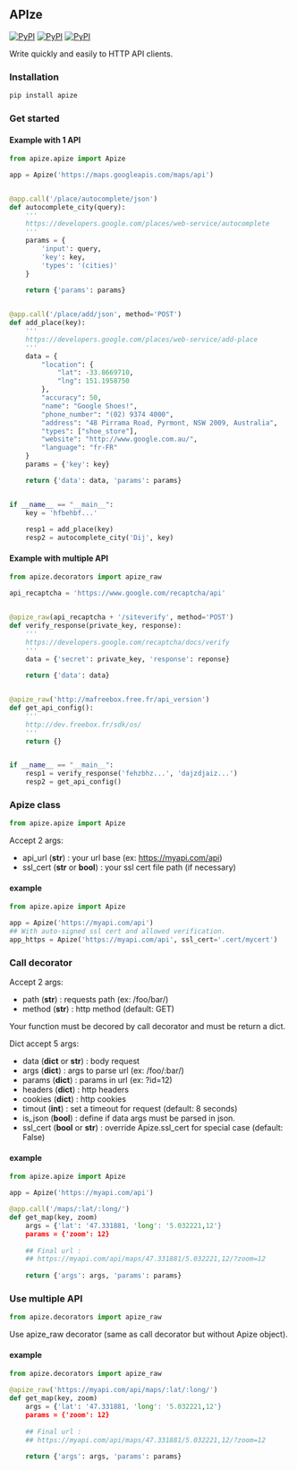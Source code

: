 ## APIze

[![PyPI](https://img.shields.io/pypi/v/apize.svg)](https://pypi.python.org/pypi/apize/)
[![PyPI](https://img.shields.io/pypi/status/apize.svg)](https://pypi.python.org/pypi/apize/)
[![PyPI](https://img.shields.io/pypi/pyversions/apize.svg)](https://pypi.python.org/pypi/apize/)

Write quickly and easily to HTTP API clients.

### Installation

```bash
pip install apize
```

### Get started

#### Example with 1 API

```python
from apize.apize import Apize

app = Apize('https://maps.googleapis.com/maps/api')


@app.call('/place/autocomplete/json')
def autocomplete_city(query):
	'''
	https://developers.google.com/places/web-service/autocomplete
	'''
	params = {
		'input': query,
		'key': key,
		'types': '(cities)'
	}
	
	return {'params': params}


@app.call('/place/add/json', method='POST')
def add_place(key):
	'''
	https://developers.google.com/places/web-service/add-place
	'''
	data = {
		"location": {
			"lat": -33.8669710,
			"lng": 151.1958750
		},
		"accuracy": 50,
		"name": "Google Shoes!",
		"phone_number": "(02) 9374 4000",
		"address": "48 Pirrama Road, Pyrmont, NSW 2009, Australia",
		"types": ["shoe_store"],
		"website": "http://www.google.com.au/",
		"language": "fr-FR"
	}
	params = {'key': key}

	return {'data': data, 'params': params}


if __name__ == "__main__":
	key = 'hfbehbf...'
	
	resp1 = add_place(key)
	resp2 = autocomplete_city('Dij', key)
```


#### Example with multiple API

```python
from apize.decorators import apize_raw

api_recaptcha = 'https://www.google.com/recaptcha/api'


@apize_raw(api_recaptcha + '/siteverify', method='POST')
def verify_response(private_key, response):
	'''
	https://developers.google.com/recaptcha/docs/verify
	'''
	data = {'secret': private_key, 'response': reponse}
	
	return {'data': data}


@apize_raw('http://mafreebox.free.fr/api_version')
def get_api_config():
	'''
	http://dev.freebox.fr/sdk/os/
	'''
	return {}


if __name__ == "__main__":
	resp1 = verify_response('fehzbhz...', 'dajzdjaiz...')
	resp2 = get_api_config()
```

### Apize class

```python
from apize.apize import Apize
```

Accept 2 args:
* api_url (__str__) : your url base (ex: https://myapi.com/api)
* ssl_cert (__str__ or __bool__) : your ssl cert file path (if necessary)

#### example
```python
from apize.apize import Apize

app = Apize('https://myapi.com/api')
## With auto-signed ssl cert and allowed verification.
app_https = Apize('https://myapi.com/api', ssl_cert='.cert/mycert')
```

### Call decorator

Accept 2 args:
* path (__str__) : requests path (ex: /foo/bar/)
* method (__str__) : http method (default: GET)

Your function must be decored by call decorator and must be return a dict.

Dict accept 5 args:
* data (__dict__ or __str__) : body request
* args (__dict__) : args to parse url (ex: /foo/:bar/)
* params (__dict__) : params in url (ex: ?id=12)
* headers (__dict__) : http headers 
* cookies (__dict__) : http cookies
* timout (__int__) : set a timeout for request (default: 8 seconds)
* is_json (__bool__) : define if data args must be parsed in json.
* ssl_cert (__bool__ or __str__) : override Apize.ssl_cert for special case (default: False)


#### example
```python
from apize.apize import Apize

app = Apize('https://myapi.com/api')

@app.call('/maps/:lat/:long/')
def get_map(key, zoom)
	args = {'lat': '47.331881, 'long': '5.032221,12'}
	params = {'zoom': 12}
	
	## Final url : 
	## https://myapi.com/api/maps/47.331881/5.032221,12/?zoom=12
	
	return {'args': args, 'params': params}
```

### Use multiple API

```python
from apize.decorators import apize_raw
```

Use apize_raw decorator (same as call decorator but without Apize object).

#### example
```python
from apize.decorators import apize_raw

@apize_raw('https://myapi.com/api/maps/:lat/:long/')
def get_map(key, zoom)
	args = {'lat': '47.331881, 'long': '5.032221,12'}
	params = {'zoom': 12}
	
	## Final url : 
	## https://myapi.com/api/maps/47.331881/5.032221,12/?zoom=12
	
	return {'args': args, 'params': params}
```
